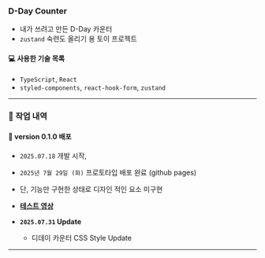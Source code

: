### D-Day Counter

- 내가 쓰려고 만든 D-Day 카운터
- `zustand` 숙련도 올리기 용 토이 프로젝트

#### 💻 사용한 기술 목록
- `TypeScript`, `React`
- `styled-components`, `react-hook-form`, `zustand`

---

### 📑 작업 내역

#### 🔧 version 0.1.0 배포
- `2025.07.18` 개발 시작,
- `2025년 7월 29일 (화)` 프로토타입 배포 완료 (github pages) 
- 단, 기능만 구현한 상태로 디자인 적인 요소 미구현

- **[테스트 영상](https://youtu.be/SAcySLegbBo?si=6RlJKnSc7bzK9Vjp)**

- **`2025.07.31` Update**
    - 디데이 카운터 CSS Style Update
---